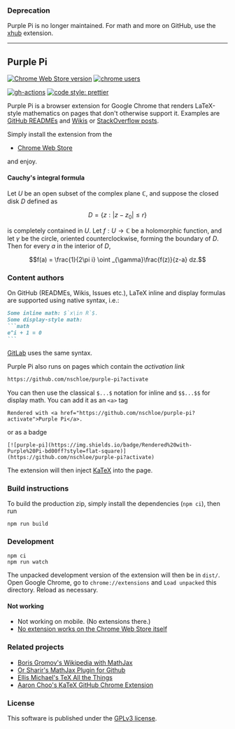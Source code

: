### Deprecation
Purple Pi is no longer maintained. For math and more on GitHub, use the [xhub](https://github.com/nschloe/xhub)
extension.

---

## Purple Pi

[![Chrome Web Store version](https://img.shields.io/chrome-web-store/v/ingbbliecffofmmokknelnijicfcgolb)](https://chrome.google.com/webstore/detail/purple-pi/ingbbliecffofmmokknelnijicfcgolb)
[![chrome users](https://img.shields.io/chrome-web-store/users/ingbbliecffofmmokknelnijicfcgolb?label=Chrome%20users&logo=google-chrome&logoColor=white&style=flat-square)](https://chrome.google.com/webstore/detail/purple-pi/ingbbliecffofmmokknelnijicfcgolb)

[![gh-actions](https://img.shields.io/github/workflow/status/nschloe/purple-pi/ci?style=flat-square)](https://github.com/nschloe/purple-pi/actions?query=workflow%3Aci)
[![code style: prettier](https://img.shields.io/badge/code_style-prettier-ff69b4.svg?style=flat-square)](https://github.com/prettier/prettier)

Purple Pi is a browser extension for Google Chrome that renders LaTeX-style mathematics
on pages that don't otherwise support it. Examples are [GitHub
READMEs](https://github.com/nschloe/ndim#the-formulas) and
[Wikis](https://github.com/nschloe/purple-pi/wiki/Classical-gallery) or [StackOverflow
posts](https://stackoverflow.com/a/63796209/353337).

Simply install the extension from the

  * [Chrome Web Store](https://chrome.google.com/webstore/detail/purple-pi/ingbbliecffofmmokknelnijicfcgolb)

and enjoy.

#### Cauchy's integral formula

Let $`U`$ be an open subset of the complex plane $`\mathbb{C}`$, and suppose the closed
disk $`D`$ defined as
```math
D = \bigl\{z:|z-z_{0}|\leq r\bigr\}
```
is completely contained in $`U`$. Let $`f: U\to\mathbb{C}`$ be a holomorphic function,
and let $`\gamma`$ be the circle, oriented counterclockwise, forming the boundary of
$`D`$.  Then for every $`a`$ in the interior of $`D`$,
```math
f(a) = \frac{1}{2\pi i} \oint _{\gamma}\frac{f(z)}{z-a} dz.
```

### Content authors

On GitHub (READMEs, Wikis, Issues etc.), LaTeX inline and display formulas are supported
using native syntax, i.e.:
````markdown
Some inline math: $`x\in R`$.
Some display-style math:
```math
e^i + 1 = 0
```
````
[GitLab](https://docs.gitlab.com/ee/user/markdown.html#math) uses the same syntax.

Purple Pi also runs on pages which contain the _activation link_
```markdown
https://github.com/nschloe/purple-pi?activate
```
You can then use the classical `$...$` notation for inline and `$$...$$` for
display math. You can add it as an `<a>` tag
```
Rendered with <a href="https://github.com/nschloe/purple-pi?activate">Purple Pi</a>.
```
or as a badge
```
[![purple-pi](https://img.shields.io/badge/Rendered%20with-Purple%20Pi-bd00ff?style=flat-square)](https://github.com/nschloe/purple-pi?activate)
```
The extension will then inject [KaTeX](https://katex.org/) into the page.

### Build instructions

To build the production zip, simply install the dependencies (`npm ci`), then run
```
npm run build
```

### Development
```
npm ci
npm run watch
```
The unpacked development version of the extension will then be in `dist/`. Open Google
Chrome, go to `chrome://extensions` and `Load unpacked` this directory. Reload as
necessary.


#### Not working

 * Not working on mobile. (No extensions there.)
 * [No extension works on the Chrome Web Store itself](https://stackoverflow.com/q/11613371/353337)


### Related projects

 * [Boris Gromov's Wikipedia with MathJax](https://github.com/bgromov/wiki-mathjax)
 * [Or Sharir's MathJax Plugin for Github](https://github.com/orsharir/github-mathjax)
 * [Ellis Michael's TeX All the Things](https://github.com/emichael/texthings)
 * [Aaron Choo's KaTeX GitHub Chrome Extension](https://github.com/AaronCQL/katex-github-chrome-extension)


### License
This software is published under the [GPLv3 license](https://www.gnu.org/licenses/gpl-3.0.en.html).
